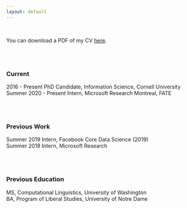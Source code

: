 ```yaml
---
layout: default
---
```


<br>

You can download a PDF of my CV [here](http://maria-antoniak.github.io/resources/maria_antoniak.pdf).

<br><br>

### Current

2016 - Present PhD Candidate, Information Science, Cornell University  
Summer 2020 - Present Intern, Microsoft Research Montreal, FATE  

<br><br>

### Previous Work

Summer 2019 Intern, Facebook Core Data Science (2019)  
Summer 2018 Intern, Microsoft Research  

<br><br>

### Previous Education

MS, Computational Linguistics, University of Washington  
BA, Program of Liberal Studies, University of Notre Dame  
